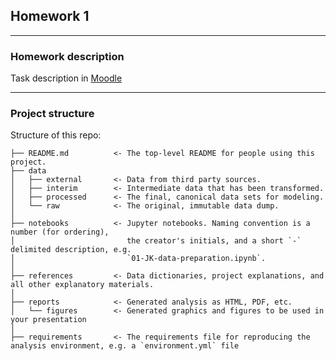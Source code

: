 ## Homework 1


---

### Homework description

Task description in [Moodle](https://e-learning.hdm-stuttgart.de/moodle/mod/page/view.php?id=266397)

---

### Project structure

Structure of this repo:


```nohighlight
├── README.md          <- The top-level README for people using this project.
├── data
│   ├── external       <- Data from third party sources.
│   ├── interim        <- Intermediate data that has been transformed.
│   ├── processed      <- The final, canonical data sets for modeling.
│   └── raw            <- The original, immutable data dump.
│
├── notebooks          <- Jupyter notebooks. Naming convention is a number (for ordering),
│                         the creator's initials, and a short `-` delimited description, e.g.
│                         `01-JK-data-preparation.ipynb`.
│
├── references         <- Data dictionaries, project explanations, and all other explanatory materials.
│
├── reports            <- Generated analysis as HTML, PDF, etc.
│   └── figures        <- Generated graphics and figures to be used in your presentation
│
├── requirements       <- The requirements file for reproducing the analysis environment, e.g. a `environment.yml` file

```    

